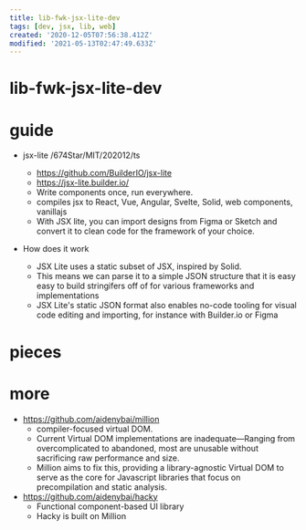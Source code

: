 ```yaml
---
title: lib-fwk-jsx-lite-dev
tags: [dev, jsx, lib, web]
created: '2020-12-05T07:56:38.412Z'
modified: '2021-05-13T02:47:49.633Z'
---
```


# lib-fwk-jsx-lite-dev

# guide

- jsx-lite /674Star/MIT/202012/ts
  - https://github.com/BuilderIO/jsx-lite
  - https://jsx-lite.builder.io/
  - Write components once, run everywhere. 
  - compiles jsx to React, Vue, Angular, Svelte, Solid, web components, vanillajs
  - With JSX lite, you can import designs from Figma or Sketch and convert it to clean code for the framework of your choice. 

- How does it work
  - JSX Lite uses a static subset of JSX, inspired by Solid. 
  - This means we can parse it to a simple JSON structure that it is easy easy to build stringifers off of for various frameworks and implementations
  - JSX Lite's static JSON format also enables no-code tooling for visual code editing and importing, for instance with Builder.io or Figma
# pieces

# more

- https://github.com/aidenybai/million
  - compiler-focused virtual DOM.
  - Current Virtual DOM implementations are inadequate—Ranging from overcomplicated to abandoned, most are unusable without sacrificing raw performance and size.
  - Million aims to fix this, providing a library-agnostic Virtual DOM to serve as the core for Javascript libraries that focus on precompilation and static analysis.
- https://github.com/aidenybai/hacky
  - Functional component-based UI library
  - Hacky is built on Million

